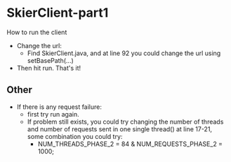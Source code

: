 # SkierClient-part1

How to run the client
- Change the url:
  - Find SkierClient.java, and at line 92 you could change the url using
    setBasePath(...)
- Then hit run. That's it!



## Other
- If there is any request failure:
  - first try run again.
  - If problem still exists, you
    could try changing the number of threads and number of requests sent in one single
    thread()  at line 17-21, some combination you could try:
    - NUM_THREADS_PHASE_2 = 84 & NUM_REQUESTS_PHASE_2 = 1000;


